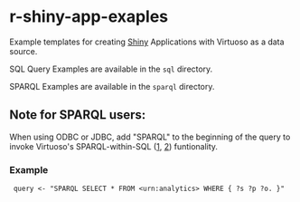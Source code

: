 # r-shiny-app-exaples

Example templates for creating [Shiny](https://shiny.posit.co) Applications with Virtuoso as a data source.

SQL Query Examples are available in the `sql` directory.

SPARQL Examples are available in the `sparql` directory.

## Note for SPARQL users: 

When using ODBC or JDBC, add "SPARQL" to the beginning of the query to invoke Virtuoso's SPARQL-within-SQL ([1](https://medium.com/virtuoso-blog/spasql-about-8486deecba66), [2](https://docs.openlinksw.com/virtuoso/rdfsparqlinline/)) funtionality.

### Example
`  query <- "SPARQL SELECT * FROM <urn:analytics> WHERE { ?s ?p ?o. }"
`